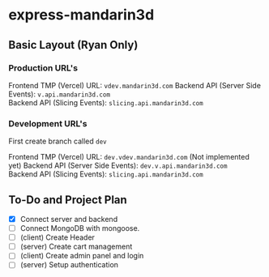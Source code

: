 # express-mandarin3d

## Basic Layout (Ryan Only)

### Production URL's 

Frontend TMP (Vercel) URL: `vdev.mandarin3d.com`
Backend API (Server Side Events): `v.api.mandarin3d.com`<br>
Backend API (Slicing Events): `slicing.api.mandarin3d.com`<br>


### Development URL's 
First create branch called `dev`<br>

Frontend TMP (Vercel) URL: `dev.vdev.mandarin3d.com` (Not implemented yet)
Backend API (Server Side Events): `dev.v.api.mandarin3d.com`<br>
Backend API (Slicing Events): `slicing.api.mandarin3d.com`<br>

## To-Do and Project Plan

- [x] Connect server and backend
- [ ] Connect MongoDB with mongoose.
- [ ] (client) Create Header
- [ ] (server) Create cart management
- [ ] (client) Create admin panel and login
- [ ] (server) Setup authentication